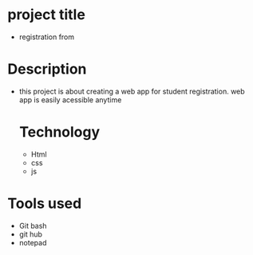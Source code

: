 # project title 
- registration from
# Description
- this project is about creating a web app for student registration. web app is easily acessible anytime

  # Technology
  - Html
  - css
  - js
  
# Tools used 
- Git bash
- git hub
- notepad
